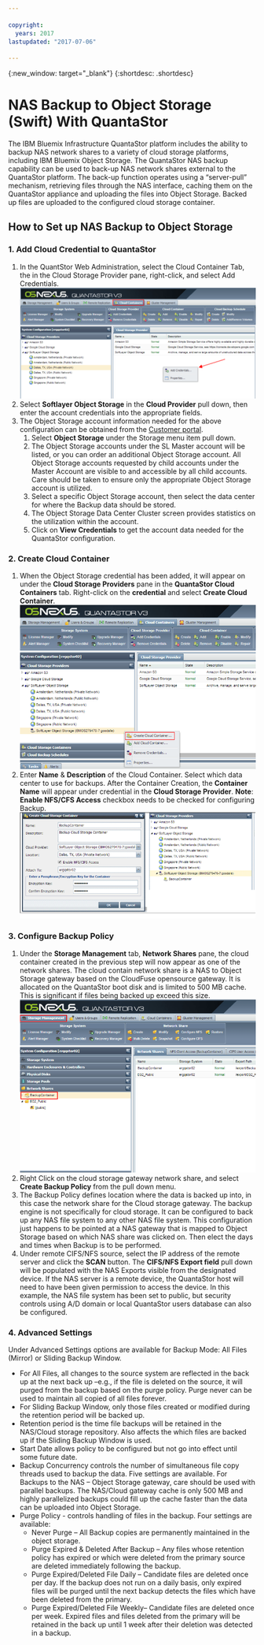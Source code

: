 ```yaml
---

copyright:
  years: 2017
lastupdated: "2017-07-06"

---
```

{:new_window: target="_blank"}
{:shortdesc: .shortdesc}

# NAS Backup to Object Storage (Swift) With QuantaStor

The IBM Bluemix Infrastructure QuantaStor platform includes the ability to backup NAS network shares to a variety of cloud storage platforms, including IBM Bluemix Object Storage. The QuantaStor NAS backup capability can be used to back-up NAS network shares external to the QuantaStor platform. The back-up function operates using a “server-pull” mechanism, retrieving files through the NAS interface, caching them on the QuantaStor appliance and uploading the files into Object Storage. Backed up files are uploaded to the configured cloud storage container.


## How to Set up NAS Backup to Object Storage

### 1. Add Cloud Credential to QuantaStor

1. In the QuantStor Web Administration, select the Cloud Container Tab, the in the Cloud Storage Provider pane, right-click, and select Add Credentials. <br/> ![Add Credentials](/images/add_credentials.png)
2. Select **Softlayer Object Storage** in the **Cloud Provider** pull down, then enter the account credentials into the appropriate fields.
3. The Object Storage account information needed for the above configuration can be obtained from the [Customer portal](https://control.softlayer.com/).
    1. Select **Object Storage** under the Storage menu item pull down.
    2. The Object Storage accounts under the SL Master account will be listed, or you can order an additional Object Storage account. All Object Storage accounts requested by child accounts under the Master Account are visible to and accessible by all child accounts. Care should be taken to ensure only the appropriate Object Storage account is utilized.
    3. Select a specific Object Storage account, then select the data center for where the Backup data should be stored.
    4. The Object Storage Data Center Cluster screen provides statistics on the utilization within the account.
    5. Click on **View Credentials** to get the account data needed for the QuantaStor configuration.

### 2. Create Cloud Container

1. When the Object Storage credential has been added, it will appear on under the **Cloud Storage Providers** pane in the **QuantaStor Cloud Containers** tab. Right-click on the **credential** and select **Create Cloud Container**. <br/> ![Cloud Container](/images/cloud_container.png)
2. Enter **Name** & **Description** of the Cloud Container. Select which data center to use for backups. After the Container Creation, the **Container Name** will appear under credential in the **Cloud Storage Provider**.
   **Note**: **Enable NFS/CFS Access** checkbox needs to be checked for configuring Backup. <br/> ![Enabling NFS/CFS Access](/images/NFS_CFS.png)

### 3. Configure Backup Policy

1. Under the **Storage Management** tab, **Network Shares** pane, the cloud container created in the previous step will now appear as one of the network shares. The cloud contain network share is a NAS to Object Storage gateway based on the CloudFuse opensource gateway. It is allocated on the QuantaStor boot disk and is limited to 500 MB cache. This is significant if files being backed up exceed this size.<br/> ![Backup](/images/backup.png)
2. Right Click on the cloud storage gateway network share, and select **Create Backup Policy** from the pull down menu.
3. The Backup Policy defines location where the data is backed up into, in this case the network share for the Cloud storage gateway. The backup engine is not specifically for cloud storage. It can be configured to back up any NAS file system to any other NAS file system. This configuration just happens to be pointed at a NAS gateway that is mapped to Object Storage based on which NAS share was clicked on. Then elect the days and times when Backup is to be performed.
4. Under remote CIFS/NFS source, select the IP address of the remote server and click the **SCAN** button. The **CIFS/NFS Export field** pull down will be populated with the NAS Exports visible from the designated device. If the NAS server is a remote device, the QuantaStor host will need to have been given permission to access the device. In this example, the NAS file system has been set to public, but security controls using A/D domain or local QuantaStor users database can also be configured.

### 4. Advanced Settings

Under Advanced Settings options are available for Backup Mode: All Files (Mirror) or Sliding Backup Window.

 - For All Files, all changes to the source system are reflected in the back up at the next back up –e.g., if the file is deleted on the source, it will purged from the backup based on the purge policy. Purge never can be used to maintain all copied of all files forever.
 - For Sliding Backup Window, only those files created or modified during the retention period will be backed up.
 - Retention period is the time file backups will be retained in the NAS/Cloud storage repository. Also affects the which files are backed up if the Sliding Backup Window is used.
 - Start Date allows policy to be configured but not go into effect until some future date.
 - Backup Concurrency controls the number of simultaneous file copy threads used to backup the data. Five settings are available. For Backups to the NAS – Object Storage gateway, care should be used with parallel backups. The NAS/Cloud gateway cache is only 500 MB and highly parallelized backups could fill up the cache faster than the data can be uploaded into Object Storage.
 - Purge Policy - controls handling of files in the backup. Four settings are available:
    - Never Purge – All Backup copies are permanently maintained in the object storage.
    - Purge Expired & Deleted After Backup – Any files whose retention policy has expired or which were deleted from the primary source are deleted immediately following the backup.
    - Purge Expired/Deleted File Daily – Candidate files are deleted once per day. If the backup does not run on a daily basis, only expired files will be purged until the next backup detects the files which have been deleted from the primary.
    - Purge Expired/Deleted File Weekly– Candidate files are deleted once per week. Expired files and files deleted from the primary will be retained in the back up until 1 week after their deletion was detected in a backup.
